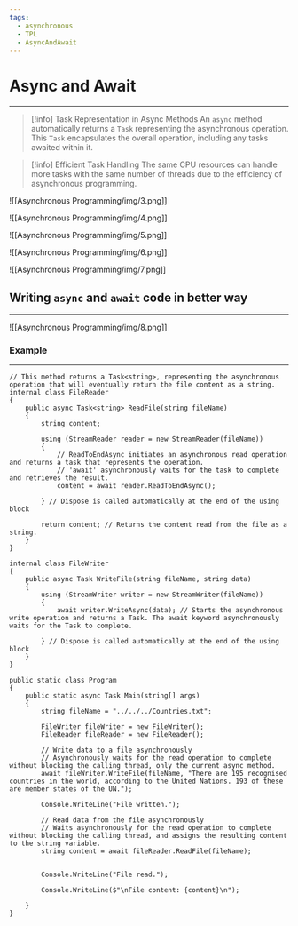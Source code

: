 ```yaml
---
tags:
  - asynchronous
  - TPL
  - AsyncAndAwait
---
```


# Async and Await
---

> [!info] Task Representation in Async Methods
> An `async` method automatically returns a `Task` representing the asynchronous operation. This `Task` encapsulates the overall operation, including any tasks awaited within it.

> [!info] Efficient Task Handling
> The same CPU resources can handle more tasks with the same number of threads due to the efficiency of asynchronous programming.

![[Asynchronous Programming/img/3.png]]

![[Asynchronous Programming/img/4.png]]

![[Asynchronous Programming/img/5.png]]

![[Asynchronous Programming/img/6.png]]

![[Asynchronous Programming/img/7.png]]

## Writing `async` and `await` code in better way
---

![[Asynchronous Programming/img/8.png]]


### Example
---

```CSharp
// This method returns a Task<string>, representing the asynchronous operation that will eventually return the file content as a string.
internal class FileReader
{
    public async Task<string> ReadFile(string fileName)
    {
        string content;

        using (StreamReader reader = new StreamReader(fileName))
        {
            // ReadToEndAsync initiates an asynchronous read operation and returns a task that represents the operation. 
            // 'await' asynchronously waits for the task to complete and retrieves the result.
            content = await reader.ReadToEndAsync(); 
            
        } // Dispose is called automatically at the end of the using block

        return content; // Returns the content read from the file as a string.
    }
}

internal class FileWriter
{
    public async Task WriteFile(string fileName, string data)
    {
        using (StreamWriter writer = new StreamWriter(fileName))
        {
            await writer.WriteAsync(data); // Starts the asynchronous write operation and returns a Task. The await keyword asynchronously waits for the Task to complete.

        } // Dispose is called automatically at the end of the using block
    }
}

public static class Program
{
    public static async Task Main(string[] args)
    {
        string fileName = "../../../Countries.txt";

        FileWriter fileWriter = new FileWriter();
        FileReader fileReader = new FileReader();

        // Write data to a file asynchronously
        // Asynchronously waits for the read operation to complete without blocking the calling thread, only the current async method.
        await fileWriter.WriteFile(fileName, "There are 195 recognised countries in the world, according to the United Nations. 193 of these are member states of the UN.");

        Console.WriteLine("File written.");

        // Read data from the file asynchronously
        // Waits asynchronously for the read operation to complete without blocking the calling thread, and assigns the resulting content to the string variable.
        string content = await fileReader.ReadFile(fileName); 
        

        Console.WriteLine("File read.");

        Console.WriteLine($"\nFile content: {content}\n");
        
    }
}
```




